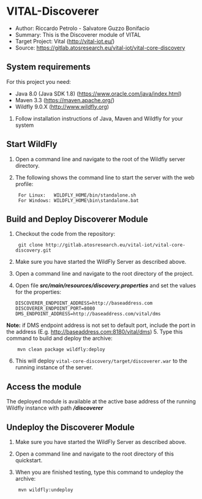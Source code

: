 VITAL-Discoverer
================

- Author: Riccardo Petrolo - Salvatore Guzzo Bonifacio
- Summary: This is the Discoverer module of VITAL
- Target Project: Vital (<http://vital-iot.eu/>)
- Source: <https://gitlab.atosresearch.eu/vital-iot/vital-core-discovery>

System requirements
-------------------

For this project you need:

- Java 8.0 (Java SDK 1.8) (<https://www.oracle.com/java/index.html>)
- Maven 3.3 (<https://maven.apache.org/>)
- Wildfly 9.0.X (<http://www.wildfly.org>)

1. Follow installation instructions of Java, Maven and Wildfly for your system

Start WildFly
-------------------------------------------

1. Open a command line and navigate to the root of the Wildfly server directory.
2. The following shows the command line to start the server with the web profile:

        For Linux:   WILDFLY_HOME/bin/standalone.sh
        For Windows: WILDFLY_HOME\bin\standalone.bat


Build and Deploy Discoverer Module
----------------------------------------

1. Checkout the code from the repository:

        git clone http://gitlab.atosresearch.eu/vital-iot/vital-core-discovery.git

2. Make sure you have started the WildFly Server as described above.
3. Open a command line and navigate to the root directory of the project.
4. Open file **_src/main/resources/discovery.properties_** and set the values for the properties:

	```
	DISCOVERER_ENDPOINT_ADDRESS=http://baseaddress.com
	DISCOVERER_ENDPOINT_PORT=8080
	DMS_ENDPOINT_ADDRESS=http://baseaddress.com/vital/dms
	```

**Note:** if DMS endpoint address is not set to default port, include the port in the address (E.g. http://baseaddress.com:8180/vital/dms)
5. Type this command to build and deploy the archive:

        mvn clean package wildfly:deploy

6. This will deploy `vital-core-discovery/target/discoverer.war` to the running instance of the server.

Access the module
---------------------

The deployed module is available at the active base address of the running Wildfly instance with path **_/discoverer_**


Undeploy the Discoverer Module
------------------------------

1. Make sure you have started the WildFly Server as described above.
2. Open a command line and navigate to the root directory of this quickstart.
3. When you are finished testing, type this command to undeploy the archive:

        mvn wildfly:undeploy
